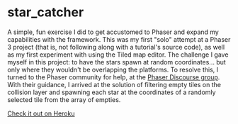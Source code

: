# star_catcher

A simple, fun exercise I did to get accustomed to Phaser and expand my capabilities with the framework. This was my first "solo" attempt at a Phaser 3 project (that is, not following along with a tutorial's source code), as well as my first experiment with using the Tiled map editor. The challenge I gave myself in this project: to have the stars spawn at random coordinates... but only where they wouldn't be overlapping the platforms. To resolve this, I turned to the Phaser community for help, at the [Phaser Discourse group](https://phaser.discourse.group/). With their guidance, I arrived at the solution of filtering empty tiles on the collision layer and spawning each star at the coordinates of a randomly selected tile from the array of empties.

[Check it out on Heroku](https://star--catcher.herokuapp.com/)
